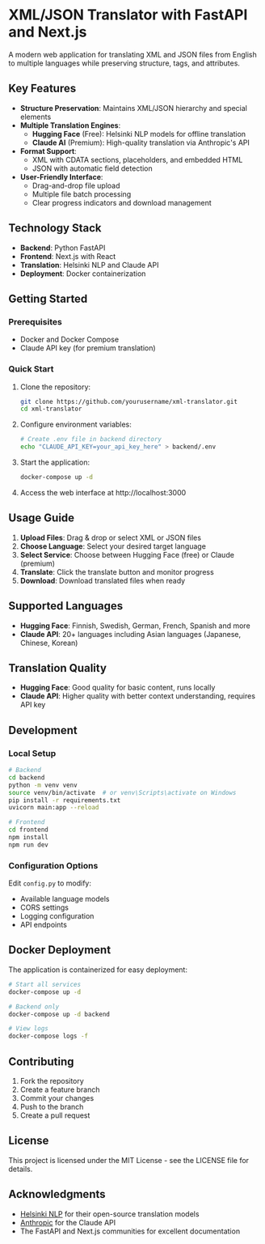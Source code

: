 # XML/JSON Translator with FastAPI and Next.js

A modern web application for translating XML and JSON files from English to multiple languages while preserving structure, tags, and attributes.

## Key Features

- **Structure Preservation**: Maintains XML/JSON hierarchy and special elements
- **Multiple Translation Engines**:
  - **Hugging Face** (Free): Helsinki NLP models for offline translation
  - **Claude AI** (Premium): High-quality translation via Anthropic's API
- **Format Support**:
  - XML with CDATA sections, placeholders, and embedded HTML
  - JSON with automatic field detection
- **User-Friendly Interface**:
  - Drag-and-drop file upload
  - Multiple file batch processing
  - Clear progress indicators and download management

## Technology Stack

- **Backend**: Python FastAPI
- **Frontend**: Next.js with React
- **Translation**: Helsinki NLP and Claude API
- **Deployment**: Docker containerization

## Getting Started

### Prerequisites

- Docker and Docker Compose
- Claude API key (for premium translation)

### Quick Start

1. Clone the repository:
   ```bash
   git clone https://github.com/yourusername/xml-translator.git
   cd xml-translator
   ```

2. Configure environment variables:
   ```bash
   # Create .env file in backend directory
   echo "CLAUDE_API_KEY=your_api_key_here" > backend/.env
   ```

3. Start the application:
   ```bash
   docker-compose up -d
   ```

4. Access the web interface at http://localhost:3000

## Usage Guide

1. **Upload Files**: Drag & drop or select XML or JSON files
2. **Choose Language**: Select your desired target language
3. **Select Service**: Choose between Hugging Face (free) or Claude (premium)
4. **Translate**: Click the translate button and monitor progress
5. **Download**: Download translated files when ready

## Supported Languages

- **Hugging Face**: Finnish, Swedish, German, French, Spanish and more
- **Claude API**: 20+ languages including Asian languages (Japanese, Chinese, Korean)

## Translation Quality

- **Hugging Face**: Good quality for basic content, runs locally
- **Claude API**: Higher quality with better context understanding, requires API key

## Development

### Local Setup

```bash
# Backend
cd backend
python -m venv venv
source venv/bin/activate  # or venv\Scripts\activate on Windows
pip install -r requirements.txt
uvicorn main:app --reload

# Frontend
cd frontend
npm install
npm run dev
```

### Configuration Options

Edit `config.py` to modify:
- Available language models
- CORS settings
- Logging configuration
- API endpoints

## Docker Deployment

The application is containerized for easy deployment:

```bash
# Start all services
docker-compose up -d

# Backend only
docker-compose up -d backend

# View logs
docker-compose logs -f
```

## Contributing

1. Fork the repository
2. Create a feature branch
3. Commit your changes
4. Push to the branch
5. Create a pull request

## License

This project is licensed under the MIT License - see the LICENSE file for details.

## Acknowledgments

- [Helsinki NLP](https://huggingface.co/Helsinki-NLP) for their open-source translation models
- [Anthropic](https://anthropic.com) for the Claude API
- The FastAPI and Next.js communities for excellent documentation